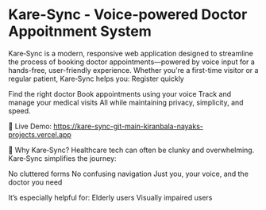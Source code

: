 # Kare-Sync - Voice-powered Doctor Appoitnment System



Kare‑Sync is a modern, responsive web application designed to streamline the process of booking doctor appointments—powered by voice input for a hands-free, user-friendly experience.
Whether you're a first-time visitor or a regular patient, Kare‑Sync helps you:
Register quickly

Find the right doctor
Book appointments using your voice
Track and manage your medical visits
All while maintaining privacy, simplicity, and speed.


🚀 Live Demo: https://kare-sync-git-main-kiranbala-nayaks-projects.vercel.app

🧠 Why Kare‑Sync?
Healthcare tech can often be clunky and overwhelming. Kare‑Sync simplifies the journey:

No cluttered forms
No confusing navigation
Just you, your voice, and the doctor you need

It’s especially helpful for:
Elderly users
Visually impaired users


